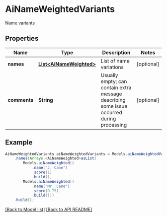 # AiNameWeightedVariants

Name variants             

## Properties
Name | Type | Description | Notes
------------ | ------------- | ------------- | -------------
**names** | [**List&lt;AiNameWeighted&gt;**](AiNameWeighted.md) | List of name variations              |  [optional]
**comments** | **String** | Usually empty; can contain extra message describing some issue occurred during processing              |  [optional]



## Example
```java
AiNameWeightedVariants aiNameWeightedVariants = Models.aiNameWeightedVariants()
    .names(Arrays.<AiNameWeighted>asList(
        Models.aiNameWeighted()
            .name("J. Cane")
            .score(1)
            .build(),
        Models.aiNameWeighted()
            .name("Mr. Cane")
            .score(0.75)
            .build()))
    .build();
```


[[Back to Model list]](Models.md) [[Back to API README]](README.md)
